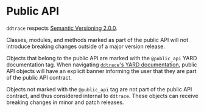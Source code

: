 # Public API

`ddtrace` respects [Semantic Versioning 2.0.0](https://semver.org/spec/v2.0.0.html).

Classes, modules, and methods marked as part of the public API will not introduce
breaking changes outside of a major version release.

Objects that belong to the public API are marked with the `@public_api` YARD documentation tag.
When navigating [`ddtrace`'s YARD documentation](https://rubydoc.info/gems/ddtrace), public API
objects will have an explicit banner informing the user that they are part of the public API contract.

Objects not marked with the `@public_api` tag are not part of the public API contract, and thus
considered internal to `ddtrace`. These objects can receive breaking changes in minor and patch
releases.
